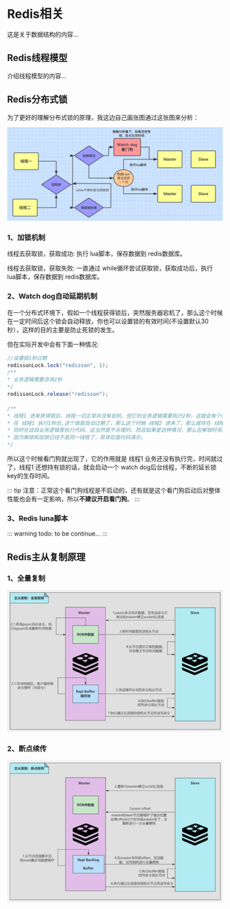 # Redis相关

这是关于数据结构的内容...

## Redis线程模型

介绍线程模型的内容...

## Redis分布式锁

为了更好的理解分布式锁的原理，我这边自己画张图通过这张图来分析：

![img.png](../assets/cache/redis_distribute_lock.png)

### 1、加锁机制
线程去获取锁，获取成功: 执行 lua脚本，保存数据到 redis数据库。

线程去获取锁，获取失败: 一直通过 while循环尝试获取锁，获取成功后，执行 lua脚本，保存数据到 redis数据库。

### 2、Watch dog自动延期机制
在一个分布式环境下，假如一个线程获得锁后，突然服务器宕机了，那么这个时候在一定时间后这个锁会自动释放，你也可以设置锁的有效时间(不设置默认30秒），这样的目的主要是防止死锁的发生。

但在实际开发中会有下面一种情况:

```java
//设置锁1秒过期
redissonLock.lock("redisson", 1);
/**
* 业务逻辑需要咨询2秒
*/
redissonLock.release("redisson");

/**
* 线程1 进来获得锁后，线程一切正常并没有宕机，但它的业务逻辑需要执行2秒，这就会有个问题，
* 在 线程1 执行1秒后,这个锁就自动过期了，那么这个时候 线程2 进来了。那么就存在 线程1和线程2 
* 同时在这段业务逻辑里执行代码，这当然是不合理的。而且如果是这种情况，那么在解锁时系统会抛异常，
* 因为解锁和加锁已经不是同一线程了，具体后面代码演示。
*/
```
所以这个时候看门狗就出现了，它的作用就是 线程1 业务还没有执行完，时间就过了，线程1 还想持有锁的话，就会启动一个 watch dog后台线程，不断的延长锁 key的生存时间。

::: tip
注意：正常这个看门狗线程是不启动的，还有就是这个看门狗启动后对整体性能也会有一定影响，所以**不建议开启看门狗**。
:::

### 3、Redis luna脚本

::: warning
todo: to be continue...
:::


## Redis主从复制原理

### 1、全量复制

![img.png](../assets/cache/all_copy.png)

### 2、断点续传

![img_1.png](../assets/cache/continue_copy.png)

